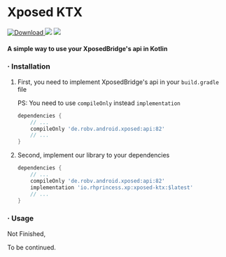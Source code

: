 # Xposed KTX

[ ![Download](https://api.bintray.com/packages/coxylicacid-official/xposed-ktx/xposed-ktx/images/download.svg?version=1.0.1) ](https://bintray.com/coxylicacid-official/xposed-ktx/xposed-ktx/1.0.1/link)
![](https://img.shields.io/badge/LATEST-1.0.1-brightgrees.svg)
[![](https://img.shields.io/badge/LICENSE-Apache2.0-ffc100.svg)](https://github.com/rhprincess/XposedKTX/blob/master/LICENSE)

#### A simple way to use your XposedBridge's api in Kotlin

### · Installation

1. First, you need to implement XposedBridge's api in your `build.gradle` file

   PS: You need to use `compileOnly` instead `implementation`

   ```gradle
   dependencies {
       // ...
       compileOnly 'de.robv.android.xposed:api:82'
       // ...
   }
   ```

2. Second, implement our library to your dependencies

   ```gradle
   dependencies {
       // ...
       compileOnly 'de.robv.android.xposed:api:82'
       implementation 'io.rhprincess.xp:xposed-ktx:$latest'
       // ...
   }
   ```



### · Usage

Not Finished,

To be continued.
